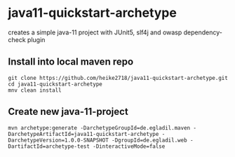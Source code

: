 # java11-quickstart-archetype

creates a simple java-11 project with JUnit5, slf4j and owasp dependency-check plugin

## Install into local maven repo

	git clone https://github.com/heike2718/java11-quickstart-archetype.git
	cd java11-quickstart-archetype
	mnv clean install

## Create new java-11-project

	mvn archetype:generate -DarchetypeGroupId=de.egladil.maven -DarchetypeArtifactId=java11-quickstart-archetype -DarchetypeVersion=1.0.0-SNAPSHOT -DgroupId=de.egladil.web -DartifactId=archetype-test -DinteractiveMode=false


